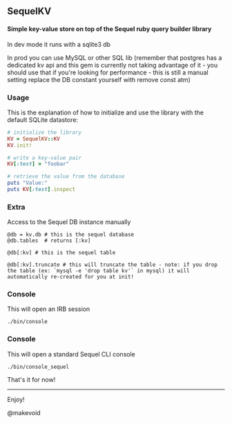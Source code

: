 ## SequelKV

#### Simple key-value store on top of the Sequel ruby query builder library

In dev mode it runs with a sqlite3 db

In prod you can use MySQL or other SQL lib (remember that postgres has a dedicated kv api and this gem is currently not taking advantage of it - you should use that if you're looking for performance - this is still a manual setting replace the DB constant yourself with remove const atm)


### Usage

This is the explanation of how to initialize and use the library with the default SQLite datastore:

```rb
# initialize the library
KV = SequelKV::KV
KV.init!

# write a key-value pair
KV[:test] = "foobar"

# retrieve the value from the database
puts "Value:"
puts KV[:test].inspect
```


### Extra

Access to the Sequel DB instance manually

```
@db = kv.db # this is the sequel database
@db.tables  # returns [:kv]

@db[:kv] # this is the sequel table

@db[:kv].truncate # this will truncate the table - note: if you drop the table (ex: `mysql -e 'drop table kv'` in mysql) it will automatically re-created for you at init!
```


### Console

This will open an IRB session

    ./bin/console


### Console


This will open a standard Sequel CLI console


    ./bin/console_sequel



That's it for now!

---

Enjoy!

@makevoid
